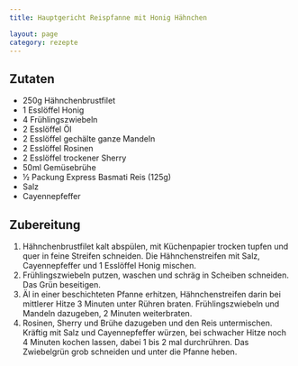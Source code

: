 ```yaml
---
title: Hauptgericht Reispfanne mit Honig Hähnchen

layout: page
category: rezepte
---
```


Zutaten
-------
- 250g Hähnchenbrustfilet
- 1 Esslöffel Honig
- 4 Frühlingszwiebeln
- 2 Esslöffel Öl
- 2 Esslöffel gechälte ganze Mandeln
- 2 Esslöffel Rosinen
- 2 Esslöffel trockener Sherry
- 50ml Gemüsebrühe
- ½ Packung Express Basmati Reis (125g)
- Salz
- Cayennepfeffer

Zubereitung
-----------
1. Hähnchenbrustfilet kalt abspülen, mit Küchenpapier trocken tupfen und quer in feine Streifen schneiden. Die Hähnchenstreifen mit Salz, Cayennepfeffer und 1 Esslöffel Honig mischen.
2. Frühlingszwiebeln putzen, waschen und schräg in Scheiben schneiden. Das Grün beseitigen.
3. Äl in einer beschichteten Pfanne erhitzen, Hähnchenstreifen darin bei mittlerer Hitze 3 Minuten unter Rühren braten. Frühlingszwiebeln und Mandeln dazugeben, 2 Minuten weiterbraten.
4. Rosinen, Sherry und Brühe dazugeben und den Reis untermischen. Kräftig mit Salz und Cayennepfeffer würzen, bei schwacher Hitze noch 4 Minuten kochen lassen, dabei 1 bis 2 mal durchrühren. Das Zwiebelgrün grob schneiden und unter die Pfanne heben.
